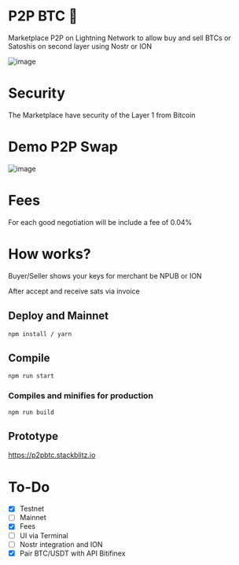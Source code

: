 # P2P BTC 🔑
Marketplace P2P on Lightning Network to allow buy and sell BTCs or Satoshis on second layer using Nostr or ION

![image](https://user-images.githubusercontent.com/83122757/208185368-8b25d762-3b7c-4ea9-a768-d122d8a37e7b.png)

# Security

The Marketplace have security of the Layer 1 from Bitcoin

# Demo P2P Swap

![image](https://user-images.githubusercontent.com/83122757/228357133-dd0f70b5-45bd-4764-847f-d888f6e15d40.png)


# Fees

For each good negotiation will be include  a fee of 0.04%

# How works? 

Buyer/Seller shows your keys for merchant be NPUB or ION

After accept and receive sats via invoice

## Deploy and Mainnet

```
npm install / yarn
```

## Compile
```
npm run start
```

### Compiles and minifies for production
```
npm run build
```
## Prototype

https://p2pbtc.stackblitz.io

# To-Do

- [X] Testnet
- [ ] Mainnet
- [X] Fees
- [ ] UI via Terminal
- [ ] Nostr integration and  ION
- [X] Pair BTC/USDT with API Bitifinex
